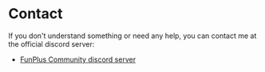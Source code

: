 # Contact 

If you don't understand something or need any help, you can contact me at the official discord server:
- [FunPlus Community discord server](https://discord.gg/8tjdUprsnK)
